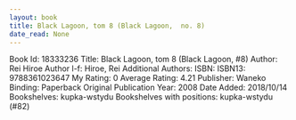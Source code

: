 ```yaml
---
layout: book
title: Black Lagoon, tom 8 (Black Lagoon,  no. 8)
date_read: None
---
```


Book Id: 18333236
Title: Black Lagoon, tom 8 (Black Lagoon, #8)
Author: Rei Hiroe
Author l-f: Hiroe, Rei
Additional Authors: 
ISBN: 
ISBN13: 9788361023647
My Rating: 0
Average Rating: 4.21
Publisher: Waneko
Binding: Paperback
Original Publication Year: 2008
Date Added: 2018/10/14
Bookshelves: kupka-wstydu
Bookshelves with positions: kupka-wstydu (#82)

